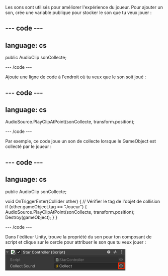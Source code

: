 Les sons sont utilisés pour améliorer l'expérience du joueur. Pour ajouter un son, crée une variable publique pour stocker le son que tu veux jouer :

--- code ---
---
language: cs
---

public AudioClip sonCollecte;

--- /code ---

Ajoute une ligne de code à l'endroit où tu veux que le son soit joué :

--- code ---
---
language: cs
---

AudioSource.PlayClipAtPoint(sonCollecte, transform.position);

--- /code ---

Par exemple, ce code joue un son de collecte lorsque le GameObject est collecté par le joueur :

--- code ---
---
language: cs
---

public AudioClip sonCollecte;

void OnTriggerEnter(Collider other)
{
    // Vérifier le tag de l'objet de collision
    if (other.gameObject.tag == "Joueur")
    {
        AudioSource.PlayClipAtPoint(sonCollecte, transform.position);
        Destroy(gameObject);
    }
}

--- /code ---

Dans l'éditeur Unity, trouve la propriété du son pour ton composant de script et clique sur le cercle pour attribuer le son que tu veux jouer :

![La fenêtre Inspector avec le son « Collect » dans la variable Collect Sound et le cercle à droite en surbrillance.](images/collect-sound-property.png)
